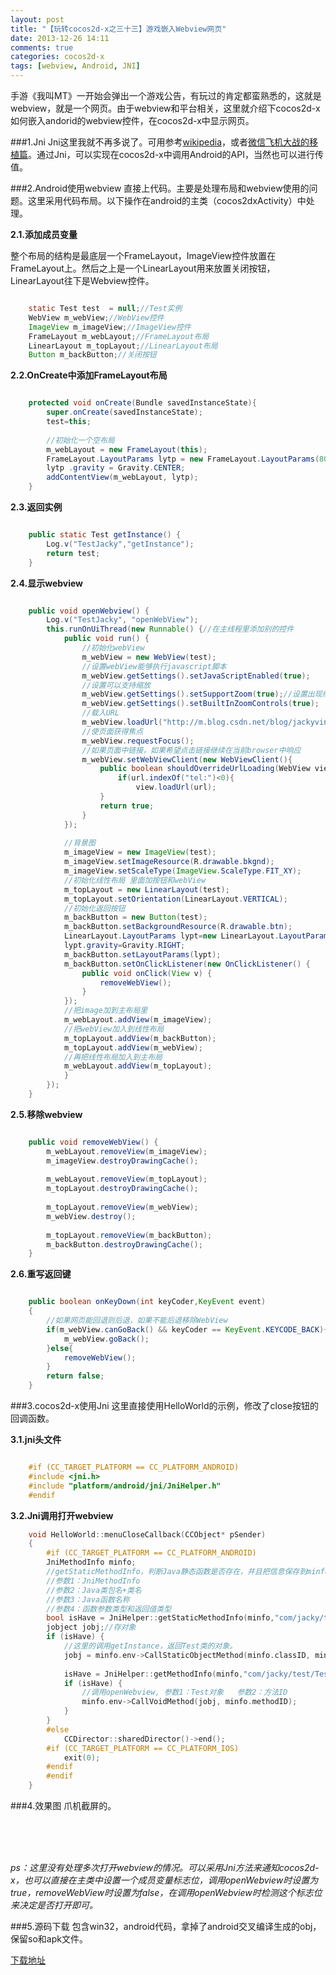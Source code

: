 ```yaml
---
layout: post
title: "【玩转cocos2d-x之三十三】游戏嵌入Webview网页"
date: 2013-12-26 14:11
comments: true
categories: cocos2d-x
tags: [webview, Android, JNI]
---
```

手游《我叫MT》一开始会弹出一个游戏公告，有玩过的肯定都蛮熟悉的，这就是webview，就是一个网页。由于webview和平台相关，这里就介绍下cocos2d-x如何嵌入andorid的webview控件，在cocos2d-x中显示网页。

###1.Jni
Jni这里我就不再多说了。可用参考[wikipedia](http://en.wikipedia.org/wiki/Java_Native_Interface)，或者[微信飞机大战的移植篇](http://blog.csdn.net/jackystudio/article/details/12150907)。通过Jni，可以实现在cocos2d-x中调用Android的API，当然也可以进行传值。

###2.Android使用webview
直接上代码。主要是处理布局和webview使用的问题。这里采用代码布局。以下操作在android的主类（cocos2dxActivity）中处理。

<!-- more -->

**2.1.添加成员变量**

整个布局的结构是最底层一个FrameLayout，ImageView控件放置在FrameLayout上。然后之上是一个LinearLayout用来放置关闭按钮，LinearLayout往下是Webview控件。

``` java 成员变量

    static Test test  = null;//Test实例  
    WebView m_webView;//WebView控件  
    ImageView m_imageView;//ImageView控件  
    FrameLayout m_webLayout;//FrameLayout布局  
    LinearLayout m_topLayout;//LinearLayout布局  
    Button m_backButton;//关闭按钮  
```

**2.2.OnCreate中添加FrameLayout布局**

``` java 添加FrameLayout布局

	protected void onCreate(Bundle savedInstanceState){  
    	super.onCreate(savedInstanceState);  
       	test=this;  
         
       	//初始化一个空布局  
       	m_webLayout = new FrameLayout(this);  
       	FrameLayout.LayoutParams lytp = new FrameLayout.LayoutParams(800,640);  
       	lytp .gravity = Gravity.CENTER;  
       	addContentView(m_webLayout, lytp);  
	}
```  

**2.3.返回实例**

``` java 返回实例

	public static Test getInstance() {  
    	Log.v("TestJacky","getInstance");  
    	return test;  
	}  
```

**2.4.显示webview**

``` java 显示webview

	public void openWebview() {  
    	Log.v("TestJacky", "openWebView");  
    	this.runOnUiThread(new Runnable() {//在主线程里添加别的控件  
        	public void run() {     
            	//初始化webView  
            	m_webView = new WebView(test);  
            	//设置webView能够执行javascript脚本  
            	m_webView.getSettings().setJavaScriptEnabled(true);              
            	//设置可以支持缩放  
            	m_webView.getSettings().setSupportZoom(true);//设置出现缩放工具  
            	m_webView.getSettings().setBuiltInZoomControls(true);  
            	//载入URL  
            	m_webView.loadUrl("http://m.blog.csdn.net/blog/jackyvincefu/");  
            	//使页面获得焦点  
            	m_webView.requestFocus();  
            	//如果页面中链接，如果希望点击链接继续在当前browser中响应  
            	m_webView.setWebViewClient(new WebViewClient(){         
                	public boolean shouldOverrideUrlLoading(WebView view, String url) {     
                    	if(url.indexOf("tel:")<0){  
                        	view.loadUrl(url);   
                    }  
                    return true;         
                }      
            });  
              
            //背景图  
            m_imageView = new ImageView(test);  
            m_imageView.setImageResource(R.drawable.bkgnd);  
            m_imageView.setScaleType(ImageView.ScaleType.FIT_XY);  
            //初始化线性布局 里面加按钮和webView  
            m_topLayout = new LinearLayout(test);        
            m_topLayout.setOrientation(LinearLayout.VERTICAL);  
            //初始化返回按钮  
            m_backButton = new Button(test);  
            m_backButton.setBackgroundResource(R.drawable.btn);  
            LinearLayout.LayoutParams lypt=new LinearLayout.LayoutParams(LinearLayout.LayoutParams.WRAP_CONTENT, LinearLayout.LayoutParams.WRAP_CONTENT);  
            lypt.gravity=Gravity.RIGHT;  
            m_backButton.setLayoutParams(lypt);              
            m_backButton.setOnClickListener(new OnClickListener() {                      
                public void onClick(View v) {  
                    removeWebView();  
                }  
            });  
            //把image加到主布局里  
            m_webLayout.addView(m_imageView);  
            //把webView加入到线性布局  
            m_topLayout.addView(m_backButton);  
            m_topLayout.addView(m_webView);                  
            //再把线性布局加入到主布局  
            m_webLayout.addView(m_topLayout);  
        	}  
    	});  
	}
```  

**2.5.移除webview**

``` java 移除webview

	public void removeWebView() {                
    	m_webLayout.removeView(m_imageView);  
    	m_imageView.destroyDrawingCache();  
      
    	m_webLayout.removeView(m_topLayout);  
    	m_topLayout.destroyDrawingCache();  
              
    	m_topLayout.removeView(m_webView);  
    	m_webView.destroy();  
              
    	m_topLayout.removeView(m_backButton);  
    	m_backButton.destroyDrawingCache();  
	}  
```

**2.6.重写返回键**

``` java 重写返回键

	public boolean onKeyDown(int keyCoder,KeyEvent event)  
	{  
    	//如果网页能回退则后退，如果不能后退移除WebView  
    	if(m_webView.canGoBack() && keyCoder == KeyEvent.KEYCODE_BACK){  
        	m_webView.goBack();  
    	}else{  
        	removeWebView();  
    	}  
    	return false;        
	}  
```

###3.cocos2d-x使用Jni
这里直接使用HelloWorld的示例，修改了close按钮的回调函数。

**3.1.jni头文件**

``` cpp jni头文件

	#if (CC_TARGET_PLATFORM == CC_PLATFORM_ANDROID)  
	#include <jni.h>  
	#include "platform/android/jni/JniHelper.h"  
	#endif  
```

**3.2.Jni调用打开webview**

``` cpp Jni调用打开webview
	void HelloWorld::menuCloseCallback(CCObject* pSender)  
	{  
		#if (CC_TARGET_PLATFORM == CC_PLATFORM_ANDROID)  
    	JniMethodInfo minfo;  
    	//getStaticMethodInfo，判断Java静态函数是否存在，并且把信息保存到minfo里  
    	//参数1：JniMethodInfo  
    	//参数2：Java类包名+类名  
    	//参数3：Java函数名称  
    	//参数4：函数参数类型和返回值类型  
    	bool isHave = JniHelper::getStaticMethodInfo(minfo,"com/jacky/test/Test","getInstance","()Lcom/jacky/test/Test;");  
    	jobject jobj;//存对象  
    	if (isHave) {  
        	//这里的调用getInstance，返回Test类的对象。  
        	jobj = minfo.env->CallStaticObjectMethod(minfo.classID, minfo.methodID);  
  
        	isHave = JniHelper::getMethodInfo(minfo,"com/jacky/test/Test","openWebview","()V");  
        	if (isHave) {  
            	//调用openWebview, 参数1：Test对象   参数2：方法ID  
            	minfo.env->CallVoidMethod(jobj, minfo.methodID);  
        	}  
    	}  
		#else  
    		CCDirector::sharedDirector()->end();  
		#if (CC_TARGET_PLATFORM == CC_PLATFORM_IOS)  
    		exit(0);  
		#endif  
		#endif  
	}  
```

###4.效果图
爪机截屏的。

 
<div align="center"><img src="http://img.blog.csdn.net/20131226095754125?watermark/2/text/aHR0cDovL2Jsb2cuY3Nkbi5uZXQvamFja3lzdHVkaW8=/font/5a6L5L2T/fontsize/400/fill/I0JBQkFCMA==/dissolve/70/gravity/SouthEast" alt="" border="0" title="" /><br></br></div>

<div align="center"><img src="http://img.blog.csdn.net/20131226095821781?watermark/2/text/aHR0cDovL2Jsb2cuY3Nkbi5uZXQvamFja3lzdHVkaW8=/font/5a6L5L2T/fontsize/400/fill/I0JBQkFCMA==/dissolve/70/gravity/SouthEast" alt="" border="0" title="" /><br></br></div>

<div align="center"><img src="http://img.blog.csdn.net/20131226095849921?watermark/2/text/aHR0cDovL2Jsb2cuY3Nkbi5uZXQvamFja3lzdHVkaW8=/font/5a6L5L2T/fontsize/400/fill/I0JBQkFCMA==/dissolve/70/gravity/SouthEast" alt="" border="0" title="" /><br></br></div>


*ps：这里没有处理多次打开webview的情况。可以采用Jni方法来通知cocos2d-x，也可以直接在主类中设置一个成员变量标志位，调用openWebview时设置为true，removeWebView时设置为false，在调用openWebview时检测这个标志位来决定是否打开即可。*

###5.源码下载
包含win32，android代码，拿掉了android交叉编译生成的obj，保留so和apk文件。

[下载地址](http://download.csdn.net/detail/jackyvincefu/6770315)
